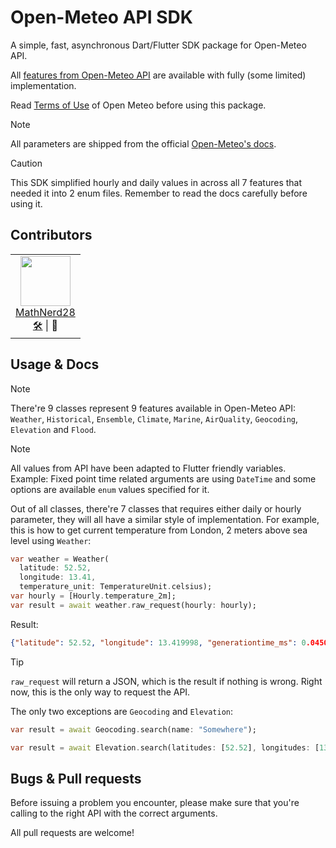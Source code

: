 # Open-Meteo API SDK
A simple, fast, asynchronous Dart/Flutter SDK package for Open-Meteo API.

All [features from Open-Meteo API](https://open-meteo.com/en/features) are available with fully (some limited) implementation.

Read [Terms of Use](https://open-meteo.com/en/terms/) of Open Meteo before using this package.

> [!NOTE]
All parameters are shipped from the official [Open-Meteo's docs](https://open-meteo.com/en/docs#api-documentation).

> [!CAUTION]
This SDK simplified hourly and daily values in across all 7 features that needed it into 2 enum files. Remember to read the docs carefully before using it.

## Contributors
 <table>
  <tr>
    <td align="center">
      <img valign="top" width="80px" src="https://avatars.githubusercontent.com/u/89086035?v=4" />
      <br>
      <a href="https://github.com/MathNerd28">MathNerd28</a>
      <br>
      <a href="https://github.com/neursh/open-meteo-dart/pulls?q=is%3Apr+author%3AMathNerd28">🛠️</a> | 💛
    </td>
  </tr>
</table> 

## Usage & Docs
> [!NOTE]
There're 9 classes represent 9 features available in Open-Meteo API: `Weather`, `Historical`, `Ensemble`, `Climate`, `Marine`, `AirQuality`, `Geocoding`, `Elevation` and `Flood`.

> [!NOTE]
All values from API have been adapted to Flutter friendly variables. Example: Fixed point time related arguments are using `DateTime` and some options are available `enum` values specified for it.

Out of all classes, there're 7 classes that requires either daily or hourly parameter, they will all have a similar style of implementation. For example, this is how to get current temperature from London, 2 meters above sea level using `Weather`:
```dart
var weather = Weather(
  latitude: 52.52,
  longitude: 13.41,
  temperature_unit: TemperatureUnit.celsius);
var hourly = [Hourly.temperature_2m];
var result = await weather.raw_request(hourly: hourly);
```
Result:
```json
{"latitude": 52.52, "longitude": 13.419998, "generationtime_ms": 0.04506111145019531, "utc_offset_seconds": 3600, "timezone": "Europe/Berlin", "timezone_abbreviation": "CET", "elevation": 38.0, "hourly_units": {"time": "unixtime", "temperature_2m": "°C"}, "hourly": {"time": [1706223600, 1706227200, 1706230800, 1706234400, 1706238000, 1706241600, 1706245200, 1706248800, 1706252400, 1706256000, 1706259600, 1706263200, 1706266800, 1706270400, 1706274000, 1706277600, 1706281200, 1706284800, 1706288400, 1706292000, 1706295600, 1706299200, 1706302800, 1706306400, 1706310000, 1706313600, 1706317200, 1706320800, 1706324400, 1706328000, 1706331600, 1706335200, 1706338800, 1706342400, 1706346000, 1706349600, 1706353200, 1706356800, 1706360400, 1706364000, 1706367600, 1706371200, 1706374800, 1706378400, 1706382000, 1706385600, 1706389200, 1706392800, 1706396400, 1706400000, 1706403600, 1706407200, 1706410800, 1706414400, 1706418000, 1706421600, 1706425200, 1706428800, 1706432400, 1706436000, 1706439600, 1706443200, 1706446800, 1706450400, 1706454000, 1706457600, 1706461200, 1706464800, 1706468400, 1706472000, 1706475600, 1706479200, 1706482800, 1706486400, 1706490000, 1706493600, 1706497200, 1706500800, 1706504400, 1706508000, 1706511600, 1706515200, 1706518800, 1706522400, 1706526000, 1706529600, 1706533200, 1706536800, 1706540400, 1706544000, 1706547600, 1706551200, 1706554800, 1706558400, 1706562000, 1706565600, 1706569200, 1706572800, 1706576400, 1706580000, 1706583600, 1706587200, 1706590800, 1706594400, 1706598000, 1706601600, 1706605200, 1706608800, 1706612400, 1706616000, 1706619600, 1706623200, 1706626800, 1706630400, 1706634000, 1706637600, 1706641200, 1706644800, 1706648400, 1706652000, 1706655600, 1706659200, 1706662800, 1706666400, 1706670000, 1706673600, 1706677200, 1706680800, 1706684400, 1706688000, 1706691600, 1706695200, 1706698800, 1706702400, 1706706000, 1706709600, 1706713200, 1706716800, 1706720400, 1706724000, 1706727600, 1706731200, 1706734800, 1706738400, 1706742000, 1706745600, 1706749200, 1706752800, 1706756400, 1706760000, 1706763600, 1706767200, 1706770800, 1706774400, 1706778000, 1706781600, 1706785200, 1706788800, 1706792400, 1706796000, 1706799600, 1706803200, 1706806800, 1706810400, 1706814000, 1706817600, 1706821200, 1706824800], "temperature_2m": [3.9, 3.1, 2.5, 2.1, 1.6, 1.5, 1.7, 1.7, 2.0, 2.4, 3.3, 4.8, 6.1, 7.2, 7.6, 8.0, 9.0, 8.8, 7.6, 6.9, 6.0, 5.5, 5.3, 5.1, 4.7, 4.6, 4.3, 4.0, 4.1, 3.9, 3.8, 3.7, 3.7, 3.9, 4.2, 4.7, 5.2, 5.7, 6.2, 6.2, 6.0, 5.5, 5.3, 5.2, 5.0, 4.7, 4.3, 3.6, 2.9, 2.2, 1.6, 1.1, 0.5, 0.3, 0.1, -0.2, -0.5, -0.5, -0.1, 0.9, 2.6, 4.3, 6.2, 6.5, 6.1, 5.0, 4.2, 3.6, 3.1, 2.8, 2.5, 2.3, 2.1, 1.8, 1.5, 1.4, 1.3, 1.4, 1.4, 1.5, 1.5, 1.7, 2.6, 4.3, 6.1, 7.6, 8.5, 8.7, 8.1, 7.0, 6.1, 5.5, 5.0, 4.6, 4.3, 3.9, 3.7, 3.4, 3.1, 2.8, 2.6, 2.4, 2.2, 2.2, 2.3, 2.4, 2.9, 4.1, 5.7, 6.9, 7.6, 7.8, 7.8, 7.2, 6.3, 5.5, 5.1, 4.8, 4.6, 4.4, 4.3, 4.2, 4.0, 3.9, 3.7, 3.6, 3.4, 3.5, 3.8, 4.4, 5.2, 6.2, 7.4, 8.3, 7.5, 7.9, 7.9, 7.4, 6.6, 5.9, 5.7, 5.6, 5.6, 5.6, 5.6, 5.7, 6.0, 6.4, 6.8, 7.0, 7.3, 7.4, 7.3, 7.2, 7.2, 7.5, 8.1, 8.4, 8.4, 8.2, 7.9, 7.6, 7.1, 6.9, 6.9, 7.1, 7.3, 7.3]}}
```
> [!TIP]
`raw_request` will return a JSON, which is the result if nothing is wrong. Right now, this is the only way to request the API.

The only two exceptions are `Geocoding` and `Elevation`:
```dart
var result = await Geocoding.search(name: "Somewhere");
```
```dart
var result = await Elevation.search(latitudes: [52.52], longitudes: [13.41]);
```

## Bugs & Pull requests
Before issuing a problem you encounter, please make sure that you're calling to the right API with the correct arguments.

All pull requests are welcome!
